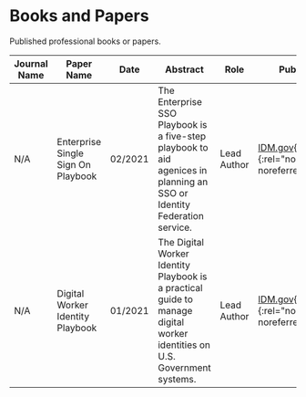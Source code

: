 # Books and Papers

Published professional books or papers.

| Journal Name    | Paper Name       | Date | Abstract          | Role  | Publishehd Link | Local Link |
| --------------- | ---------------- | ---- | ----------------- | ----- | --------------- | ---------- |
| N/A | Enterprise Single Sign On Playbook | 02/2021 | The Enterprise SSO Playbook is a five-step playbook to aid agenices in planning an SSO or Identity Federation service. | Lead Author | [IDM.gov](https://playbooks.idmanagement.gov/playbooks/){:target="_blank"}{:rel="noopener noreferrer"} | [Github](2102-ESSOPlaybook.pdf) |
| N/A | Digital Worker Identity Playbook | 01/2021 | The Digital Worker Identity Playbook is a practical guide to manage digital worker identities on U.S. Government systems. | Lead Author | [IDM.gov](https://playbooks.idmanagement.gov/playbooks/){:target="_blank"}{:rel="noopener noreferrer"} | [Github](2101-DWIPlaybook.pdf) |
